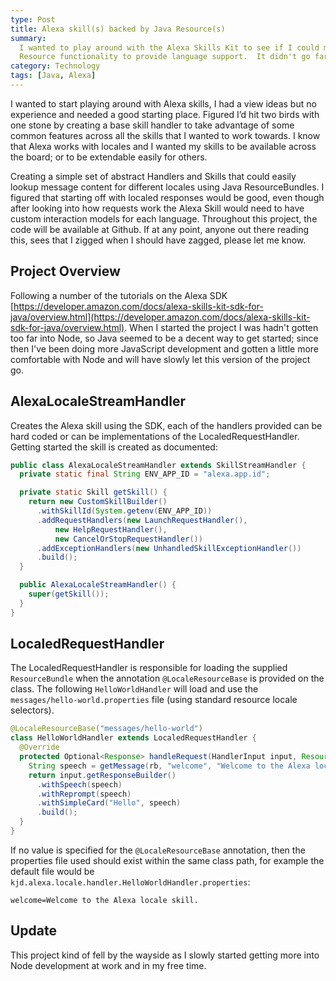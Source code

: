 ```yaml
---
type: Post
title: Alexa skill(s) backed by Java Resource(s)
summary:
  I wanted to play around with the Alexa Skills Kit to see if I could make a pseudo framework for using Java's built in
  Resource functionality to provide language support.  It didn't go far, but it was a fun process.
category: Technology
tags: [Java, Alexa]
---
```


I wanted to start playing around with Alexa skills, I had a view ideas but no experience and needed a good starting place. Figured I’d hit two birds with one stone by creating a base skill handler to take advantage of some common features across all the skills that I wanted to work towards. I know that Alexa works with locales and I wanted my skills to be available across the board; or to be extendable easily for others.

Creating a simple set of abstract Handlers and Skills that could easily lookup message content for different locales using Java ResourceBundles. I figured that starting off with localed responses would be good, even though after looking into how requests work the Alexa Skill would need to have custom interaction models for each language. Throughout this project, the code will be available at Github. If at any point, anyone out there reading this, sees that I zigged when I should have zagged, please let me know.

## Project Overview

Following a number of the tutorials on the Alexa SDK [https://developer.amazon.com/docs/alexa-skills-kit-sdk-for-java/overview.html](https://developer.amazon.com/docs/alexa-skills-kit-sdk-for-java/overview.html). When I started the project I was hadn't gotten too far into Node, so Java seemed to be a decent way to get started; since then I've been doing more JavaScript development and gotten a little more comfortable with Node and will have slowly let this version of the project go.

## AlexaLocaleStreamHandler

Creates the Alexa skill using the SDK, each of the handlers provided can be hard coded or can be implementations of the LocaledRequestHandler. Getting started the skill is created as documented:

```java
public class AlexaLocaleStreamHandler extends SkillStreamHandler {
  private static final String ENV_APP_ID = "alexa.app.id";

  private static Skill getSkill() {
    return new CustomSkillBuilder()
      .withSkillId(System.getenv(ENV_APP_ID))
      .addRequestHandlers(new LaunchRequestHandler(),
          new HelpRequestHandler(),
          new CancelOrStopRequestHandler())
      .addExceptionHandlers(new UnhandledSkillExceptionHandler())
      .build();
  }

  public AlexaLocaleStreamHandler() {
    super(getSkill());
  }
}
```

## LocaledRequestHandler

The LocaledRequestHandler is responsible for loading the supplied `ResourceBundle` when the annotation `@LocaleResourceBase` is provided on the class. The following `HelloWorldHandler` will load and use the `messages/hello-world.properties` file (using standard resource locale selectors).

```java
@LocaleResourceBase("messages/hello-world")
class HelloWorldHandler extends LocaledRequestHandler {
  @Override
  protected Optional<Response> handleRequest(HandlerInput input, ResourceBundle rb) {
    String speech = getMessage(rb, "welcome", "Welcome to the Alexa locale skill.");
    return input.getResponseBuilder()
      .withSpeech(speech)
      .withReprompt(speech)
      .withSimpleCard("Hello", speech)
      .build();
  }
}
```

If no value is specified for the `@LocaleResourceBase` annotation, then the properties file used should exist within the same class path, for example the default file would be `kjd.alexa.locale.handler.HelloWorldHandler.properties`:

```
welcome=Welcome to the Alexa locale skill.
```

## Update

This project kind of fell by the wayside as I slowly started getting more into Node development at work and in my free time.
